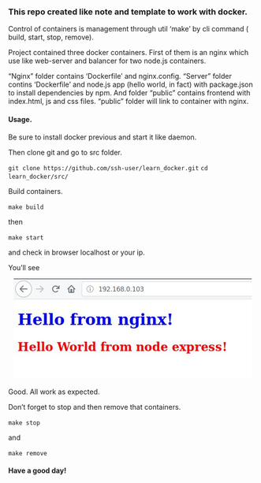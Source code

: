 ### This repo created like note and template to work with docker.

Control of containers is management through util ‘make’ by cli command ( build, start, stop, remove).

Project contained three docker containers. First of them is an nginx which use like web-server and balancer for two node.js containers.

“Nginx” folder contains ‘Dockerfile’ and nginx.config.
“Server” folder contins ‘Dockerfile’ and node.js app (hello world, in fact) with package.json to install dependencies by npm.
And folder “public” contains frontend with index.html, js and css files. “public” folder will link to container with nginx.


#### Usage.
Be sure to install docker previous and start it like daemon.

Then clone git and go to src folder.

`git clone https://github.com/ssh-user/learn_docker.git`
`cd learn_docker/src/`

Build containers.

`make build`

then

`make start`

and check in browser localhost or your ip.
 
You’ll see 

<p align="center">
	<img src="https://github.com/ssh-user/learn_docker/blob/master/result.jpg">
</p>


Good. All work as expected.

Don’t forget to stop and then remove that containers.

`make stop`

and

`make remove`


#### Have a good day!
